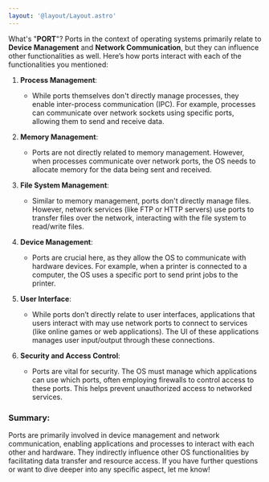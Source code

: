 ```yaml
---
layout: '@layout/Layout.astro'
---
```

What's "**PORT**"?
Ports in the context of operating systems primarily relate to **Device Management** and **Network Communication**, but they can influence other functionalities as well. Here’s how ports interact with each of the functionalities you mentioned:

1. **Process Management**: 
   - While ports themselves don't directly manage processes, they enable inter-process communication (IPC). For example, processes can communicate over network sockets using specific ports, allowing them to send and receive data.

2. **Memory Management**: 
   - Ports are not directly related to memory management. However, when processes communicate over network ports, the OS needs to allocate memory for the data being sent and received.

3. **File System Management**: 
   - Similar to memory management, ports don't directly manage files. However, network services (like FTP or HTTP servers) use ports to transfer files over the network, interacting with the file system to read/write files.

4. **Device Management**: 
   - Ports are crucial here, as they allow the OS to communicate with hardware devices. For example, when a printer is connected to a computer, the OS uses a specific port to send print jobs to the printer.

5. **User Interface**: 
   - While ports don’t directly relate to user interfaces, applications that users interact with may use network ports to connect to services (like online games or web applications). The UI of these applications manages user input/output through these connections.

6. **Security and Access Control**: 
   - Ports are vital for security. The OS must manage which applications can use which ports, often employing firewalls to control access to these ports. This helps prevent unauthorized access to networked services.

### Summary:
Ports are primarily involved in device management and network communication, enabling applications and processes to interact with each other and hardware. They indirectly influence other OS functionalities by facilitating data transfer and resource access. If you have further questions or want to dive deeper into any specific aspect, let me know!